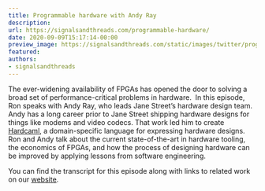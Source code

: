```yaml
---
title: Programmable hardware with Andy Ray
description:
url: https://signalsandthreads.com/programmable-hardware/
date: 2020-09-09T15:17:14-00:00
preview_image: https://signalsandthreads.com/static/images/twitter/programmable_hardware.png
featured:
authors:
- signalsandthreads
---
```


<p>The ever-widening availability of FPGAs has opened the door to solving a broad set of performance-critical problems in hardware.&nbsp; In this episode, Ron speaks with Andy Ray, who leads Jane Street&rsquo;s hardware design team. Andy has a long career prior to Jane Street shipping hardware designs for things like modems and video codecs. That work led him to create <a href="https://github.com/janestreet/hardcaml">Hardcaml</a>, a domain-specific language for expressing hardware designs. Ron and Andy talk about the current state-of-the-art in hardware tooling, the economics of FPGAs, and how the process of designing hardware can be improved by applying lessons from software engineering.</p><p>You can find the transcript for this episode along with links to related work on our <a href="https://signalsandthreads.com/programmable-hardware/">website</a>.</p>

